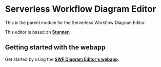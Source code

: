 <!--
   Licensed to the Apache Software Foundation (ASF) under one
   or more contributor license agreements.  See the NOTICE file
   distributed with this work for additional information
   regarding copyright ownership.  The ASF licenses this file
   to you under the Apache License, Version 2.0 (the
   "License"); you may not use this file except in compliance
   with the License.  You may obtain a copy of the License at
     http://www.apache.org/licenses/LICENSE-2.0
   Unless required by applicable law or agreed to in writing,
   software distributed under the License is distributed on an
   "AS IS" BASIS, WITHOUT WARRANTIES OR CONDITIONS OF ANY
   KIND, either express or implied.  See the License for the
   specific language governing permissions and limitations
   under the License.
-->

# Serverless Workflow Diagram Editor

This is the parent module for the Serverless Workflow Diagram Editor.

This editor is based on [**Stunner**](../kie-wb-common-stunner/README.md).

## Getting started with the webapp

Get started by using the [**SWF Diagram Editor's webapp**](./sw-editor-kogito-app/README.md).
